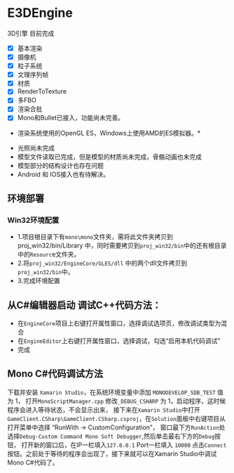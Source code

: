 # E3DEngine
3D引擎 目前完成
- [x] 基本渲染
- [x] 摄像机
- [x] 粒子系统
- [x] 文理序列帧
- [x] 材质
- [x] RenderToTexture
- [x] 多FBO
- [x] 渲染合批
- [x] Mono和Bullet已接入，功能尚未完善。

* 渲染系统使用的OpenGL ES，Windows上使用AMD的ES模拟器。*
- 光照尚未完成
- 模型文件读取已完成，但是模型的材质尚未完成，骨骼动画也未完成
- 模型部分的结构设计也存在问题
- Android 和 IOS接入也有待解决。

## 环境部署

### Win32环境配置

- 1.项目根目录下有``mono\mono``文件夹，需将此文件夹拷贝到proj_win32/bin/Library 中，同时需要拷贝到``proj_win32/bin``中的还有根目录中的``Resourc``e文件夹。 
- 2.将``proj_win32/EngineCore/GLES/dll`` 中的两个dll文件拷贝到``proj_win32/bin``中。 
- 3.完成环境配置

## 从C#编辑器启动 调试C++代码方法：
- 在``EngineCore``项目上右键打开属性窗口，选择调试选项页，修改调试类型为混合
- 在``EngineEditor``上右键打开属性窗口，选择调试，勾选“启用本机代码调试”
- 完成

## Mono C#代码调试方法
下载并安装 ``Xamarin Studio``，在系统环境变量中添加 ``MONODEVELOP_SDB_TEST`` 值为 1，
打开``MonoScriptManager.cpp`` 修改``_DEBUG_CSHARP`` 为 1，启动程序，这时候程序会进入等待状态，不会显示出来， 
接下来在``Xamarin Studio``中打开``GameClient.CSharp\GameClient.CSharp.csproj``，在``Solution``面板中右键项目从打开菜单中选择 “RunWith -> CustomConfiguration”，
窗口最下方``RunAction``处选择``Debug-Custom Command Mono Soft Debugger``,然后单击最右下方的``Debug``按钮，
打开新的窗口后，在IP一栏填入``127.0.0.1`` Port一栏填入 ``10000`` 点击``Connect``按钮。之前处于等待的程序会出现了，接下来就可以在Xamarin Studio中调试Mono C#代码了。
